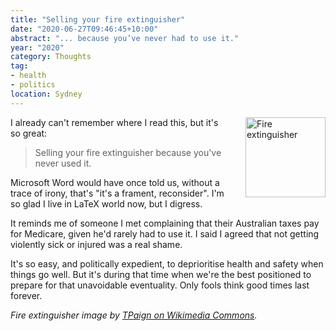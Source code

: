 ```yaml
---
title: "Selling your fire extinguisher"
date: "2020-06-27T09:46:45+10:00"
abstract: "... because you’ve never had to use it."
year: "2020"
category: Thoughts
tag:
- health
- politics
location: Sydney
---
```

<p><img src="https://rubenerd.com/files/2020/oval-fire-ext@1x.jpg" srcset="https://rubenerd.com/files/2020/oval-fire-ext@1x.jpg 1x, https://rubenerd.com/files/2020/oval-fire-ext@2x.jpg 2x" alt="Fire extinguisher" style="width:128px; float:right; margin:0 0 1em 2em" /></p>

I already can't remember where I read this, but it's so great:

> Selling your fire extinguisher because you've never used it.

Microsoft Word would have once told us, without a trace of irony, that's "it's a frament, reconsider". I'm so glad I live in LaTeX world now, but I digress.

It reminds me of someone I met complaining that their Australian taxes pay for Medicare, given he'd rarely had to use it. I said I agreed that not getting violently sick or injured was a real shame.

It's so easy, and politically expedient, to deprioritise health and safety when things go well. But it's during that time when we're the best positioned to prepare for that unavoidable eventuality. Only fools think good times last forever.

*Fire extinguisher image by [TPaign on Wikimedia Commons](https://commons.wikimedia.org/wiki/File:Fire_Extinguisher_PKP_Purple_K.jpg).*

<div style="clear:both"></div>
